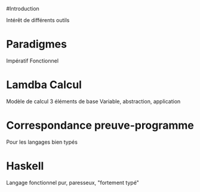 #Introduction

Intérêt de différents outils

# Paradigmes

Impératif
Fonctionnel

# Lamdba Calcul

Modèle de calcul
3 éléments de base
Variable, abstraction, application

# Correspondance preuve-programme

Pour les langages bien typés

# Haskell

Langage fonctionnel pur, paresseux, "fortement typé"
